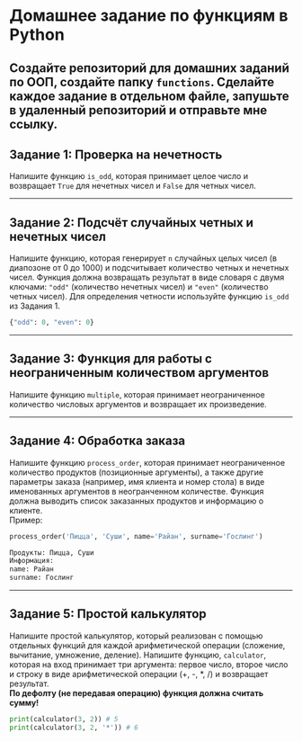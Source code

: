 
# Домашнее задание по функциям в Python

## Создайте репозиторий для домашних заданий по ООП, создайте папку `functions`. Сделайте каждое задание в отдельном файле, запушьте в удаленный репозиторий и отправьте мне ссылку.

## Задание 1: Проверка на нечетность

Напишите функцию `is_odd`, которая принимает целое число и возвращает `True` для нечетных чисел и `False` для четных чисел.

---

## Задание 2: Подсчёт случайных четных и нечетных чисел

Напишите функцию, которая генерирует `n` случайных целых чисел (в диапозоне от 0 до 1000) и подсчитывает количество четных и нечетных чисел. Функция должна возвращать результат в виде словаря с двумя ключами: `"odd"` (количество нечетных чисел) и `"even"` (количество четных чисел). Для определения четности используйте функцию `is_odd` из Задания 1.

```python
{"odd": 0, "even": 0}
```

---

## Задание 3: Функция для работы с неограниченным количеством аргументов

Напишите функцию `multiple`, которая принимает неограниченное количество числовых аргументов и возвращает их произведение.

---

## Задание 4: Обработка заказа

Напишите функцию `process_order`, которая принимает неограниченное количество продуктов (позиционные аргументы), а также другие параметры заказа (например, имя клиента и номер стола) в виде именованных аргументов в неогранченном количестве. Функция должна выводить список заказанных продуктов и информацию о клиенте.
<br>Пример:
```python
process_order('Пицца', 'Суши', name='Райан', surname='Гослинг')

Продукты: Пицца, Суши
Информация:
name: Райан
surname: Гослинг
```

---

## Задание 5: Простой калькулятор

Напишите простой калькулятор, который реализован с помощью отдельных функций для каждой арифметической операции (сложение, вычитание, умножение, деление). Напишите функцию, `calculator`, которая на вход принимает три аргумента: первое число, второе число и строку в виде арифметической операции (+, -, *, /) и возвращает результат.
<br>**По дефолту (не передавая операцию) функция должна считать сумму!**
```python
print(calculator(3, 2)) # 5
print(calculator(3, 2, '*')) # 6
```

